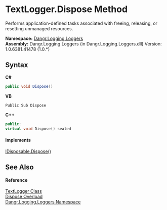 # TextLogger.Dispose Method 
 

Performs application-defined tasks associated with freeing, releasing, or resetting unmanaged resources.

**Namespace:**&nbsp;<a href="N_Dangr_Logging_Loggers">Dangr.Logging.Loggers</a><br />**Assembly:**&nbsp;Dangr.Logging.Loggers (in Dangr.Logging.Loggers.dll) Version: 1.0.6381.41478 (1.0.*)

## Syntax

**C#**<br />
``` C#
public void Dispose()
```

**VB**<br />
``` VB
Public Sub Dispose
```

**C++**<br />
``` C++
public:
virtual void Dispose() sealed
```


#### Implements
<a href="http://msdn2.microsoft.com/en-us/library/es4s3w1d" target="_blank">IDisposable.Dispose()</a><br />

## See Also


#### Reference
<a href="T_Dangr_Logging_Loggers_TextLogger">TextLogger Class</a><br /><a href="Overload_Dangr_Logging_Loggers_TextLogger_Dispose">Dispose Overload</a><br /><a href="N_Dangr_Logging_Loggers">Dangr.Logging.Loggers Namespace</a><br />